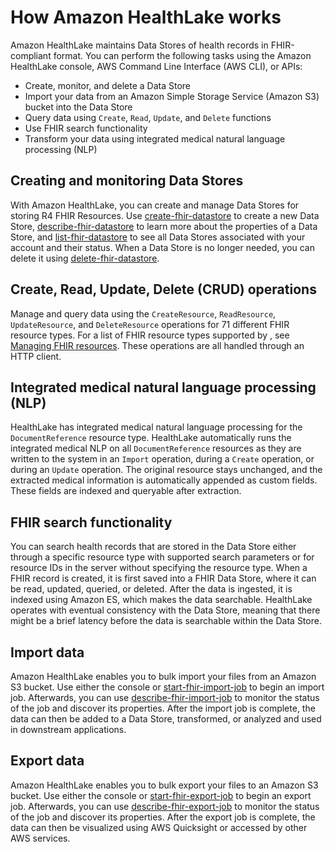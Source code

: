 # How Amazon HealthLake works<a name="how-healthlake-works"></a>

Amazon HealthLake maintains Data Stores of health records in FHIR\-compliant format\. You can perform the following tasks using the Amazon HealthLake console, AWS Command Line Interface \(AWS CLI\), or APIs: 
+  Create, monitor, and delete a Data Store
+  Import your data from an Amazon Simple Storage Service \(Amazon S3\) bucket into the Data Store
+  Query data using `Create`, `Read`, `Update`, and `Delete` functions
+  Use FHIR search functionality
+  Transform your data using integrated medical natural language processing \(NLP\)

## Creating and monitoring Data Stores<a name="data-store-creation"></a>

 With Amazon HealthLake, you can create and manage Data Stores for storing R4 FHIR Resources\. Use [create\-fhir\-datastore](https://docs.aws.amazon.com/healthlake/latest/APIReference/API_CreateFHIRDatastore.html) to create a new Data Store, [describe\-fhir\-datastore](https://docs.aws.amazon.com/healthlake/latest/APIReference/API_DescribeFHIRDatastore.html) to learn more about the properties of a Data Store, and [list\-fhir\-datastore](https://docs.aws.amazon.com/healthlake/latest/APIReference/API_ListFHIRDatastore.html) to see all Data Stores associated with your account and their status\. When a Data Store is no longer needed, you can delete it using [delete\-fhir\-datastore](https://docs.aws.amazon.com/healthlake/latest/APIReference/API_DeleteFHIRDatastore.html)\.

## Create, Read, Update, Delete \(CRUD\) operations<a name="crud-api"></a>

Manage and query data using the `CreateResource`, `ReadResource`, `UpdateResource`, and `DeleteResource` operations for 71 different FHIR resource types\. For a list of FHIR resource types supported by , see [Managing FHIR resources](crud-healthlake.md#fhir-rest-api)\. These operations are all handled through an HTTP client\. 

## Integrated medical natural language processing \(NLP\)<a name="integrated-med-api"></a>

HealthLake has integrated medical natural language processing for the `DocumentReference` resource type\. HealthLake automatically runs the integrated medical NLP on all `DocumentReference` resources as they are written to the system in an `Import` operation, during a `Create` operation, or during an `Update` operation\. The original resource stays unchanged, and the extracted medical information is automatically appended as custom fields\. These fields are indexed and queryable after extraction\.

## FHIR search functionality<a name="search-api"></a>

You can search health records that are stored in the Data Store either through a specific resource type with supported search parameters or for resource IDs in the server without specifying the resource type\. When a FHIR record is created, it is first saved into a FHIR Data Store, where it can be read, updated, queried, or deleted\. After the data is ingested, it is indexed using Amazon ES, which makes the data searchable\. HealthLake operates with eventual consistency with the Data Store, meaning that there might be a brief latency before the data is searchable within the Data Store\. 

## Import data<a name="health-lake-import"></a>

Amazon HealthLake enables you to bulk import your files from an Amazon S3 bucket\. Use either the console or [start\-fhir\-import\-job](https://docs.aws.amazon.com/healthlake/latest/APIReference/API_StartFHIRImportJob.html) to begin an import job\. Afterwards, you can use [describe\-fhir\-import\-job](https://docs.aws.amazon.com/healthlake/latest/APIReference/API_DescribeFHIRImportJob.html) to monitor the status of the job and discover its properties\. After the import job is complete, the data can then be added to a Data Store, transformed, or analyzed and used in downstream applications\. 

## Export data<a name="health-lake-export"></a>

Amazon HealthLake enables you to bulk export your files to an Amazon S3 bucket\. Use either the console or [start\-fhir\-export\-job](https://docs.aws.amazon.com/healthlake/latest/APIReference/API_StartFHIRExportJob.html) to begin an export job\. Afterwards, you can use [describe\-fhir\-export\-job](https://docs.aws.amazon.com/healthlake/latest/APIReference/API_DescribeFHIRExportJob.html) to monitor the status of the job and discover its properties\. After the export job is complete, the data can then be visualized using AWS Quicksight or accessed by other AWS services\. 